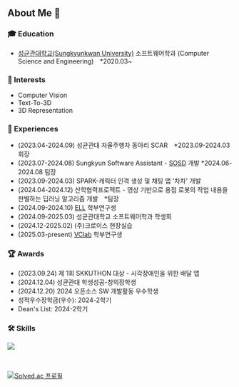 ## About Me 👋

### 🎓 Education
- [성균관대학교(Sungkyunkwan University)](https://www.skku.ac.kr/skku/index.do) 소프트웨어학과 (Computer Science and Engineering) *2020.03~

### 🤔 Interests
- Computer Vision
- Text-To-3D
- 3D Representation

### 🌱 Experiences
- (2023.04-2024.09) 성균관대 자율주행차 동아리 SCAR *2023.09-2024.03 회장
- (2023.07-2024.08) Sungkyun Software Assistant - [SOSD](https://sosd.skku.edu) 개발 *2024.06-2024.08 팀장
- (2023.09-2024.03) SPARK-캐릭터 인격 생성 및 채팅 앱 '차차' 개발
- (2024.04-2024.12) 산학협력프로젝트 - 영상 기반으로 용접 로봇의 작업 내용을 판별하는 딥러닝 알고리즘 개발 *팀장
- (2024.09-2024.10) [ELL](https://ell.skku.edu/) 학부연구생
- (2024.09-2025.03) 성균관대학교 소프트웨어학과 학생회
- (2024.12-2025.02) (주)크로이스 현장실습
- (2025.03-present) [VClab](https://sites.google.com/site/vclabskku/) 학부연구생

### 🏆 Awards
- (2023.09.24) 제 1회 SKKUTHON 대상 - 시각장애인을 위한 배달 앱
- (2024.12.04) 성균관대 학생성공-창의장학생
- (2024.12.20) 2024 오픈소스 SW 개발활동 우수학생
- 성적우수장학금(우수): 2024-2학기
- Dean's List: 2024-2학기

### 🛠️ Skills
<p>
  <a href="https://skillicons.dev">
    <img src="https://skillicons.dev/icons?i=c,python,pytorch,html,css,js,react,django,kotlin" />
  </a>
  <br/>
</p>

<br/><br/>
[![Solved.ac
프로필](http://mazassumnida.wtf/api/v2/generate_badge?boj=hsh200315)](https://solved.ac/hsh200315)
<!--
**hsh200315/hsh200315** is a ✨ _special_ ✨ repository because its `README.md` (this file) appears on your GitHub profile.

Here are some ideas to get you started:

- 🔭 I’m currently working on ...
- 🌱 I’m currently learning ...
- 👯 I’m looking to collaborate on ...
- 🤔 I’m looking for help with ...
- 💬 Ask me about ...
- 📫 How to reach me: ...
- 😄 Pronouns: ...
- ⚡ Fun fact: ...
-->
